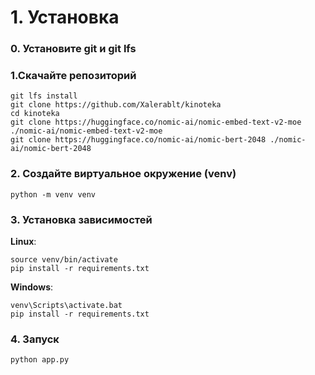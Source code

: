 # 1. Установка

### 0. Установите git и git lfs

### 1.Скачайте репозиторий
```commandline
git lfs install
git clone https://github.com/Xalerablt/kinoteka
cd kinoteka
git clone https://huggingface.co/nomic-ai/nomic-embed-text-v2-moe ./nomic-ai/nomic-embed-text-v2-moe
git clone https://huggingface.co/nomic-ai/nomic-bert-2048 ./nomic-ai/nomic-bert-2048
```
### 2. Создайте виртуальное окружение (venv)
```commandline
python -m venv venv
```
### 3. Установка зависимостей
**Linux**:
```commandline
source venv/bin/activate
pip install -r requirements.txt
```
**Windows**:
```commandline
venv\Scripts\activate.bat
pip install -r requirements.txt
```
### 4. Запуск

```commandline
python app.py
```

